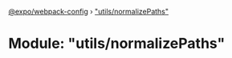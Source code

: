 [@expo/webpack-config](../README.md) › ["utils/normalizePaths"](_utils_normalizepaths_.md)

# Module: "utils/normalizePaths"


